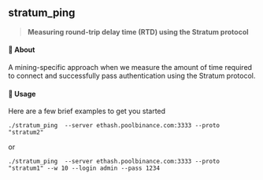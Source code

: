 ## stratum_ping

>**Measuring round-trip delay time (RTD) using the Stratum protocol**

#### 🤔 About

A mining-specific approach when we measure the amount of time required to connect and successfully pass authentication using the Stratum protocol.

#### 🚀 Usage

Here are a few brief examples to get you started

```
./stratum_ping  --server ethash.poolbinance.com:3333 --proto "stratum2"
```

or 

``` 
./stratum_ping  --server ethash.poolbinance.com:3333 --proto "stratum1" --w 10 --login admin --pass 1234
```
